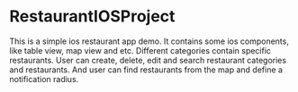# RestaurantIOSProject
This is a simple ios restaurant app demo. It contains some ios components, like table view, map view and etc. Different categories contain specific restaurants. User can create, delete, edit and search restaurant categories and restaurants. And user can find restaurants from the map and define a notification radius.
